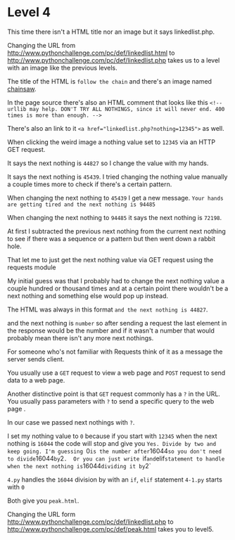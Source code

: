 # Level 4

This time there isn't a HTML title nor an image but it says linkedlist.php. 

Changing the URL from http://www.pythonchallenge.com/pc/def/linkedlist.html to http://www.pythonchallenge.com/pc/def/linkedlist.php 
takes us to a level with an image like the previous levels. 


The title of the HTML is `follow the chain` and there's an image named [chainsaw](/04/chainsaw.jpg). 


In the page source there's also an HTML comment that looks like this `<!-- urllib may help. DON'T TRY ALL NOTHINGS, since it will never end. 400 times is more than enough. -->`


There's also an link to it `<a href="linkedlist.php?nothing=12345">` as well. 

When clicking the weird image a nothing value set to `12345` via an HTTP GET request.


It says the next nothing is `44827` so I change the value with my hands. 


It says the next nothing is `45439`. I tried changing the nothing value manually a couple times more to check if there's a certain pattern. 


When changing the next nothing to `45439` I get a new message. `Your hands are getting tired and the next nothing is 94485`


When changing the next nothing to `94485` it says the next nothing is `72198`.


At first I subtracted the previous next nothing from the current next nothing to see if there was a sequence or a pattern but then went down a rabbit hole. 


That let me to just get the next nothing value via GET request using the requests module 


My initial guess was that I probably had to change the next nothing value a couple hundred or thousand times and at a certain point there wouldn't be a 
next nothing and something else would pop up instead.


The HTML was always in this format ```and the next nothing is 44827```.


and the next nothing is `number` so after sending a request the last element in the response would be the number and if it wasn't a number that would probably mean 
there isn't any more next nothings. 


For someone who's not familiar with Requests think of it as a message the server sends client. 

You usually use a `GET` request to view a web page and `POST` request to send data to a web page. 


Another distinctive point is that `GET` request commonly has a `?` in the URL. 
You usually pass parameters with `?` to send a specific query to the web page .


In our case we passed next nothings with `?`.


I set my nothing value to `0` because if you start with `12345` when the next nothing is `16044` the code will stop and give you `Yes. Divide by two and keep going.
I'm guessing `0` is the number after `16044` so you don't need to divide `16044` by `2`. 
Or you can just write `if` and `elif` statement to handle when the next nothing is `16044` dividing it by `2` 


`4.py` handles the `16044` division by with an `if`, `elif` statement  `4-1.py` starts with `0`


Both give you `peak.html`.


Changing the URL form http://www.pythonchallenge.com/pc/def/linkedlist.php to http://www.pythonchallenge.com/pc/def/peak.html takes you to level5.